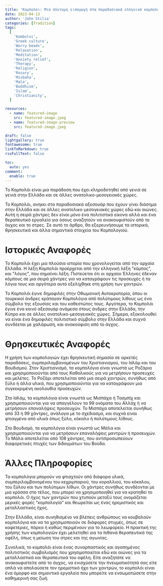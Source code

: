 ```yaml
---
title: 'Κομπολόι: Μια σύντομη εισαγωγή στα παραδοσιακά ελληνικά κομπολόγια'
date: 2023-04-13
author: 'John Stilia'
categories: [Tradition]
tags:
  [
    'Komboloi',
    'Greek culture',
    'Worry beads',
    'Relaxation',
    'Meditation',
    'Anxiety relief',
    'Therapy',
    'Religion',
    'Rosary',
    'Misbaha',
    'Mala',
    'Buddhism',
    'Islam',
    'Christianity',
  ]

resources:
  - name: featured-image
    src: featured-image.jpeg
  - name: featured-image-preview
    src: featured-image.jpeg

draft: false
lightgallery: true
fontawesome: true
linkToMarkdown: true
rssFullText: false

toc:
  auto: yes
comment:
  enable: true
---
```


<style>
img {
    box-shadow: inset 10px 10px 60px #fff;
    -moz-border-radius:25px;
    border-radius:10px;
}
</style>

Το Κομπολόι είναι μια παράδοση που έχει κληροδοτηθεί από γενιά σε γενιά στην Ελλάδα και σε άλλες ανατολικο-μεσογειακές χώρες.

<!--more-->

Το Κομπολόι, ανηκει στα παραδοσιακά αξεσουάρ που έχουν γίνει διάσημα στην Ελλάδα και σε άλλες ανατολικο-μεσογειακές χώρες εδώ και αιώνες. Αυτή η σειρά χάντρες δεν είναι μόνο ένα πολιτιστικό είκονα αλλά και ένα θεραπευτικό εργαλείο για όσους αναζητούν να ανακουφιστούν από το άγχος και το στρες. Σε αυτό το άρθρο, θα εξερευνήσουμε τα ιστορικά, θρησκευτικά και άλλα σημαντικά στοιχεία του Κομπολογιού.

# Ιστορικές Αναφορές

Το Κομπολόι έχει μια πλούσια ιστορία που χρονολογείται από την αρχαία Ελλάδα. Η λέξη Κομπολόι προέρχεται από την ελληνική λέξη "κόμπος", και "λόγος", που σημαίνει λέξη. Πιστεύεται ότι οι αρχαίοι Έλληνες έδεναν κόμπους σε μια σειρά χάντρες για να καταγράφουν τις προσευχές ή τα λόγια τους και αργότερα αυτό εξελίχθηκε στη χρήση των χαντρών.

Το Κομπολόι έγινε δημοφιλές στην Οθωμανική Αυτοκρατορία, όπου οι τουρκικοί άνδρες κράταγαν Κομπολόγια από πολύτιμους λίθους ως ένα σύμβολο της εξουσίας και του καθεστώτος τους. Αργότερα, το Κομπολόι έγινε ένα κοινό αξεσουάρ ανάμεσα στους άνδρες στην Ελλάδα, την Κύπρο και σε άλλες ανατολικο-μεσογειακές χώρες. Σήμερα, εξακολουθεί να είναι ένα δημοφιλές πολιτιστικό σύμβολο στην Ελλάδα και συχνά συνδέεται με χαλάρωση, και ανακούφιση από το άγχος.

# Θρησκευτικές Αναφορές

Η χρήση των κομπολογιών έχει θρησκευτική σημασία σε αρκετές παραδόσεις, συμπεριλαμβανομένων του Χριστιανισμού, του Ισλάμ και του Βουδισμού. Στον Χριστιανισμό, τα κομπολόγια είναι γνωστά ως Ροζάρια και χρησιμοποιούνται από τους Καθολικούς για να μετρήσουν προσευχές και μελέτες. Το Ροζάρι αποτελείται από μια σειρά χαντρών, συνήθως από ξύλο ή άλλα υλικά, που χρησιμοποιούνται για να καταγράφουν μια συγκεκριμένη ακολουθία προσευχών.

Στο Ισλάμ, τα κομπολόγια είναι γνωστά ως Μισπάχα ή Τασμπίχ και χρησιμοποιούνται για να απαγγέλουν τα 99 ονόματα του Αλλάχ ή να μετρήσουν επαναλήψεις προσευχών. Το Μισπάχα αποτελείται συνήθως από 33 ή 99 χάντρες, ανάλογα με το σχεδιασμό, και συχνά είναι φτιαγμένα από υλικά όπως ξύλο, κόκαλο ή πολύτιμους λίθους.

Στο Βουδισμό, τα κομπολόγια είναι γνωστά ως Μάλα και χρησιμοποιούνται για να μετρήσουν επαναλήψεις μαντρών ή προσευχών. Το Μάλα αποτελείται από 108 χάντρες, που αντιπροσωπεύουν διαφορετικές πτυχές των διδαγμάτων του Βούδα.

# Άλλες Πληροφορίες

Τα κομπολόγια μπορούν να φτιαχτούν από διάφορα υλικά, συμπεριλαμβανομένου του κεχριμπαριού, του κοραλλιού, του κόκαλου, του ξύλου και των πολύτιμων λίθων. Οι χάντρες συνήθως συνδέονται με μια κρόσσα στο τέλος, που μπορεί να χρησιμοποιηθεί για να κρατηθεί το κομπολόι. Ο ήχος των χαντρών που χτυπούν μεταξύ τους ονομάζεται μερικές φορές "κομπολογία" και θεωρείται ως ένας ηρεμιστικός και μεταλλαστικός ήχος.

Στην Ελλάδα, είναι συνηθισμένο να βλέπεις ανθρώπους να κουβαλούν κομπολόγια και να τα χρησιμοποιούν σε διάφορες στιγμές, όπως σε καφετέριες, πάρκα ή καθώς περιμένουν για το λεωφορείο. Η πρακτική της χρήσης των κομπολογιών έχει μελετηθεί για τα πιθανά θεραπευτικά της οφέλη, όπως η μείωση του στρες και της αγωνίας.

Συνολικά, το κομπολόι είναι ένας συναρπαστικός και αγαπημένος πολιτιστικός συμβολισμός που χρησιμοποιείται εδώ και αιώνες για τα μεταλλαστικά και θεραπευτικά του οφέλη. Είτε αναζητάτε να ανακουφιστείτε από το άγχος, να ενισχύσετε την πνευματικότητά σας είτε απλά να απολαύσετε τον ηρεμιστικό ήχο των χαντρών, το κομπολόι είναι ένα όμορφο και σημαντικό εργαλείο που μπορείτε να ενσωματώσετε στην καθημερινή σας ζωή.
